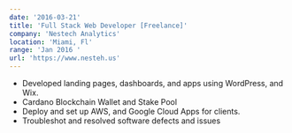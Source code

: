 ```yaml
---
date: '2016-03-21'
title: 'Full Stack Web Developer [Freelance]'
company: 'Nestech Analytics'
location: 'Miami, Fl'
range: 'Jan 2016 '
url: 'https://www.nesteh.us'
---
```


- Developed landing pages, dashboards, and apps using WordPress, and Wix.
- Cardano Blockchain Wallet and Stake Pool
- Deploy and set up AWS, and Google Cloud Apps for clients.
- Troubleshot and resolved software defects and issues
